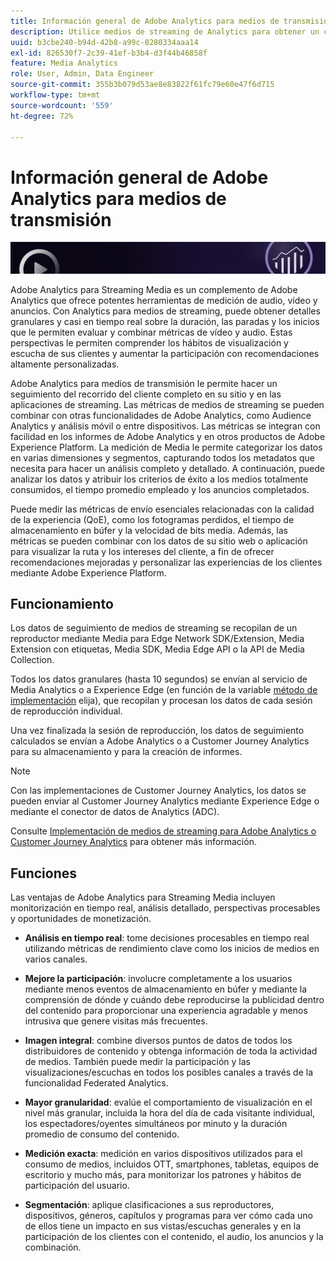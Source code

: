 ```yaml
---
title: Información general de Adobe Analytics para medios de transmisión
description: Utilice medios de streaming de Analytics para obtener un conocimiento exhaustivo del contenido, el audio y los anuncios.
uuid: b3cbe240-b94d-42b8-a99c-0280334aaa14
exl-id: 826530f7-2c39-41ef-b3b4-d3f44b46858f
feature: Media Analytics
role: User, Admin, Data Engineer
source-git-commit: 355b3b079d53ae8e83822f61fc79e60e47f6d715
workflow-type: tm+mt
source-wordcount: '559'
ht-degree: 72%

---
```


# Información general de Adobe Analytics para medios de transmisión

![Banner](./assets/media_analytics_banner.png)

Adobe Analytics para Streaming Media es un complemento de Adobe Analytics que ofrece potentes herramientas de medición de audio, vídeo y anuncios. Con Analytics para medios de streaming, puede obtener detalles granulares y casi en tiempo real sobre la duración, las paradas y los inicios que le permiten evaluar y combinar métricas de vídeo y audio. Estas perspectivas le permiten comprender los hábitos de visualización y escucha de sus clientes y aumentar la participación con recomendaciones altamente personalizadas.

Adobe Analytics para medios de transmisión le permite hacer un seguimiento del recorrido del cliente completo en su sitio y en las aplicaciones de streaming. Las métricas de medios de streaming se pueden combinar con otras funcionalidades de Adobe Analytics, como Audience Analytics y análisis móvil o entre dispositivos. Las métricas se integran con facilidad en los informes de Adobe Analytics y en otros productos de Adobe Experience Platform. La medición de Media le permite categorizar los datos en varias dimensiones y segmentos, capturando todos los metadatos que necesita para hacer un análisis completo y detallado. A continuación, puede analizar los datos y atribuir los criterios de éxito a los medios totalmente consumidos, el tiempo promedio empleado y los anuncios completados.

Puede medir las métricas de envío esenciales relacionadas con la calidad de la experiencia (QoE), como los fotogramas perdidos, el tiempo de almacenamiento en búfer y la velocidad de bits media. Además, las métricas se pueden combinar con los datos de su sitio web o aplicación para visualizar la ruta y los intereses del cliente, a fin de ofrecer recomendaciones mejoradas y personalizar las experiencias de los clientes mediante Adobe Experience Platform.

## Funcionamiento

Los datos de seguimiento de medios de streaming se recopilan de un reproductor mediante Media para Edge Network SDK/Extension, Media Extension con etiquetas, Media SDK, Media Edge API o la API de Media Collection.

Todos los datos granulares (hasta 10 segundos) se envían al servicio de Media Analytics o a Experience Edge (en función de la variable [método de implementación](/help/implementation/overview.md) elija), que recopilan y procesan los datos de cada sesión de reproducción individual.

Una vez finalizada la sesión de reproducción, los datos de seguimiento calculados se envían a Adobe Analytics o a Customer Journey Analytics para su almacenamiento y para la creación de informes.

>[!NOTE]
>
>Con las implementaciones de Customer Journey Analytics, los datos se pueden enviar al Customer Journey Analytics mediante Experience Edge o mediante el conector de datos de Analytics (ADC).


Consulte [Implementación de medios de streaming para Adobe Analytics o Customer Journey Analytics](/help/implementation/overview.md) para obtener más información.

## Funciones

Las ventajas de Adobe Analytics para Streaming Media incluyen monitorización en tiempo real, análisis detallado, perspectivas procesables y oportunidades de monetización.

* **Análisis en tiempo real**: tome decisiones procesables en tiempo real utilizando métricas de rendimiento clave como los inicios de medios en varios canales.

* **Mejore la participación**: involucre completamente a los usuarios mediante menos eventos de almacenamiento en búfer y mediante la comprensión de dónde y cuándo debe reproducirse la publicidad dentro del contenido para proporcionar una experiencia agradable y menos intrusiva que genere visitas más frecuentes.

* **Imagen integral**: combine diversos puntos de datos de todos los distribuidores de contenido y obtenga información de toda la actividad de medios. También puede medir la participación y las visualizaciones/escuchas en todos los posibles canales a través de la funcionalidad Federated Analytics.

* **Mayor granularidad**: evalúe el comportamiento de visualización en el nivel más granular, incluida la hora del día de cada visitante individual, los espectadores/oyentes simultáneos por minuto y la duración promedio de consumo del contenido.

* **Medición exacta**: medición en varios dispositivos utilizados para el consumo de medios, incluidos OTT, smartphones, tabletas, equipos de escritorio y mucho más, para monitorizar los patrones y hábitos de participación del usuario.

* **Segmentación**: aplique clasificaciones a sus reproductores, dispositivos, géneros, capítulos y programas para ver cómo cada uno de ellos tiene un impacto en sus vistas/escuchas generales y en la participación de los clientes con el contenido, el audio, los anuncios y la combinación.
